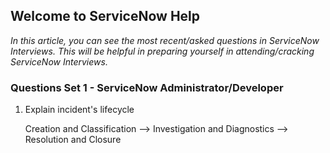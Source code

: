 
## Welcome to ServiceNow Help 

_In this article, you can see the most recent/asked questions in ServiceNow Interviews. This will be helpful in preparing yourself in attending/cracking ServiceNow Interviews._

### Questions Set 1 - ServiceNow Administrator/Developer 

1. Explain incident's lifecycle
   
   Creation and Classification --> Investigation and Diagnostics --> Resolution and Closure
    
